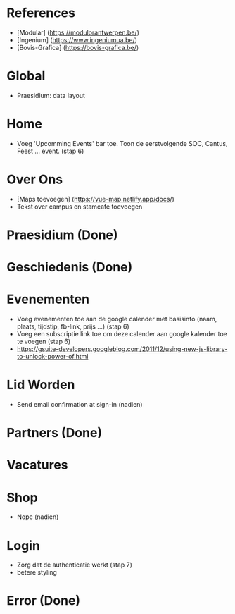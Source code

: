 # References
- [Modular] (https://modulorantwerpen.be/)
- [Ingenium] (https://www.ingeniumua.be/)
- [Bovis-Grafica] (https://bovis-grafica.be/)

# Global
- Praesidium: data layout

# Home
- Voeg 'Upcomming Events' bar toe. Toon de eerstvolgende SOC, Cantus, Feest ... event. (stap 6)

# Over Ons
- [Maps toevoegen] (https://vue-map.netlify.app/docs/)
- Tekst over campus en stamcafe toevoegen

# Praesidium (Done)

# Geschiedenis (Done)

# Evenementen
- Voeg evenementen toe aan de google calender met basisinfo (naam, plaats, tijdstip, fb-link, prijs ...) (stap 6)
- Voeg een subscriptie link toe om deze calender aan google kalender toe te voegen (stap 6)
- https://gsuite-developers.googleblog.com/2011/12/using-new-js-library-to-unlock-power-of.html

# Lid Worden
- Send email confirmation at sign-in (nadien)

# Partners (Done)

# Vacatures

# Shop
- Nope (nadien)

# Login
- Zorg dat de authenticatie werkt (stap 7)
- betere styling

# Error (Done)